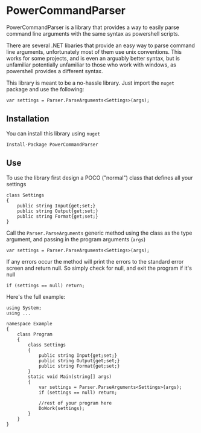 PowerCommandParser
===

PowerCommandParser is a library that provides a way to easily parse command line arguments with the same syntax as powershell scripts.

There are several .NET libaries that provide an easy way to parse command line arguments, unfortunately most of them use unix conventions. This works for some projects, and is even an arguably better syntax, but is unfamiliar potentially unfamiliar to those who work with windows, as powershell provides a different syntax.

This library is meant to be a no-hassle library. Just import the `nuget` package and use the following:

```
var settings = Parser.ParseArguments<Settings>(args);
```


Installation
---

You can install this library using `nuget`

```
Install-Package PowerCommandParser
```

Use
---

To use the library first design a POCO ("normal") class that defines all your settings

```
class Settings
{
	public string Input{get;set;}
	public string Output{get;set;}
	public string Format{get;set;}
}
```

Call the `Parser.ParseArguments` generic method using the class as the type argument, and passing in the program arguments (`args`)

```
var settings = Parser.ParseArguments<Settings>(args);
```

If any errors occur the method will print the errors to the standard error screen and return null. So simply check for null, and exit the program if it's null

```
if (settings == null) return;
```

Here's the full example:

```
using System;
using ...

namespace Example
{
	class Program
	{
		class Settings
		{
			public string Input{get;set;}
			public string Output{get;set;}
			public string Format{get;set;}
		}
		static void Main(string[] args)
		{
			var settings = Parser.ParseArguments<Settings>(args);
			if (settings == null) return;
			
			//rest of your program here
			DoWork(settings);
		}
	}
}

```

